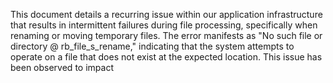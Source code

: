 This document details a recurring issue within our application infrastructure that results in intermittent failures during file processing, specifically when renaming or moving temporary files. The error manifests as "No such file or directory @ rb_file_s_rename," indicating that the system attempts to operate on a file that does not exist at the expected location. This issue has been observed to impact
